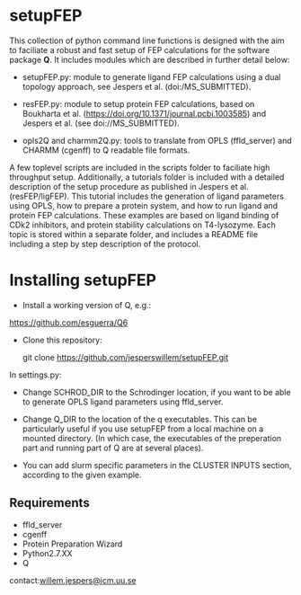 # setupFEP  

This collection of python command line functions is designed with the
aim to faciliate a robust and fast setup of FEP calculations for the
software package **Q**. It includes modules which are described in further
detail below:  

- setupFEP.py: module to generate ligand FEP calculations using a
dual topology approach, see Jespers et al. (doi:/MS_SUBMITTED).  

- resFEP.py: module to setup protein FEP calculations, based on 
Boukharta et al. (https://doi.org/10.1371/journal.pcbi.1003585) and 
Jespers et al. (see doi://MS_SUBMITTED).  

- opls2Q and charmm2Q.py: tools to translate from OPLS (ffld_server) 
and CHARMM (cgenff) to Q readable file formats.  

A few toplevel scripts are included in the scripts folder to faciliate
high throughput setup. Additionally, a tutorials folder is included
with a detailed description of the setup procedure as published in
Jespers et al. (resFEP/ligFEP). This tutorial includes the generation
of ligand parameters using OPLS, how to prepare a protein system, and
how to run ligand and protein FEP calculations. These examples are 
based on ligand binding of CDk2 inhibitors, and protein stability
calculations on T4-lysozyme. Each topic is stored within a separate
folder, and includes a README file including a step by step description
of the protocol.  


# Installing setupFEP  

- Install a working version of Q, e.g.:

https://github.com/esguerra/Q6

- Clone this repository:  

    git clone https://github.com/jesperswillem/setupFEP.git


In settings.py:  

- Change SCHROD_DIR to the Schrodinger location, if you want to be
able to generate OPLS ligand parameters using ffld_server.  

- Change Q_DIR to the location of the q executables. This can be
particularly useful if you use setupFEP from a local machine on
a mounted directory. (In which case, the executables of the preperation
part and running part of Q are at several places).  

- You can add slurm specific parameters in the CLUSTER INPUTS section,
according to the given example.   

## Requirements  
- ffld_server  
- cgenff  
- Protein Preparation Wizard  
- Python2.7.XX  
- Q  

contact:willem.jespers@icm.uu.se

